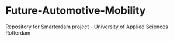 # Future-Automotive-Mobility
Repository for Smarterdam project - University of Applied Sciences Rotterdam
